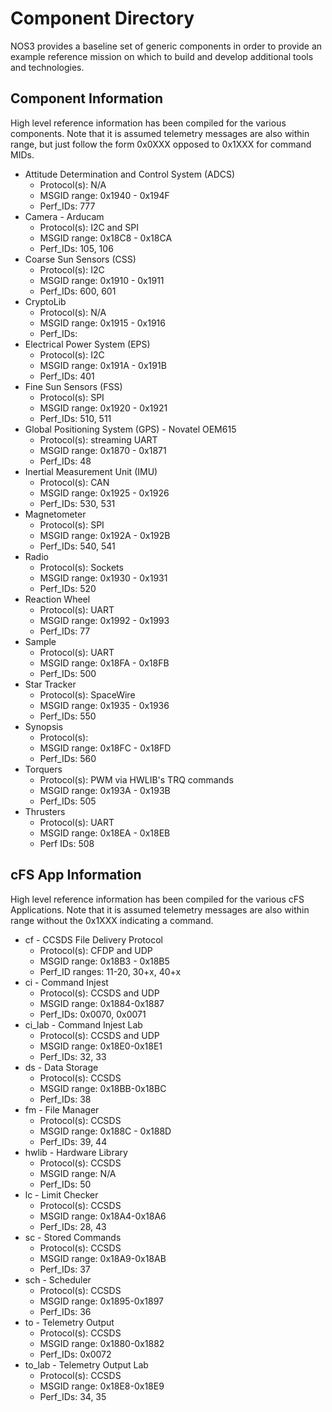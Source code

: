 # Component Directory

NOS3 provides a baseline set of generic components in order to provide an example reference mission on which to build and develop additional tools and technologies.

## Component Information

High level reference information has been compiled for the various components.
Note that it is assumed telemetry messages are also within range, but just follow the form 0x0XXX opposed to 0x1XXX for command MIDs.
* Attitude Determination and Control System (ADCS)
  - Protocol(s): N/A
  - MSGID range: 0x1940 - 0x194F
  - Perf_IDs: 777
* Camera - Arducam
  - Protocol(s): I2C and SPI
  - MSGID range: 0x18C8 - 0x18CA
  - Perf_IDs: 105, 106  
* Coarse Sun Sensors (CSS)
  - Protocol(s): I2C
  - MSGID range: 0x1910 - 0x1911
  - Perf_IDs: 600, 601
* CryptoLib
  - Protocol(s): N/A
  - MSGID range: 0x1915 - 0x1916
  - Perf_IDs: 
* Electrical Power System (EPS)
  - Protocol(s): I2C
  - MSGID range: 0x191A - 0x191B
  - Perf_IDs: 401
* Fine Sun Sensors (FSS)
  - Protocol(s): SPI
  - MSGID range: 0x1920 - 0x1921
  - Perf_IDs: 510, 511
* Global Positioning System (GPS) - Novatel OEM615
  - Protocol(s): streaming UART
  - MSGID range: 0x1870 - 0x1871
  - Perf_IDs: 48
* Inertial Measurement Unit (IMU)
  - Protocol(s): CAN
  - MSGID range: 0x1925 - 0x1926
  - Perf_IDs: 530, 531
* Magnetometer
  - Protocol(s): SPI
  - MSGID range: 0x192A - 0x192B
  - Perf_IDs: 540, 541
* Radio
  - Protocol(s): Sockets
  - MSGID range: 0x1930 - 0x1931
  - Perf_IDs: 520
* Reaction Wheel
  - Protocol(s): UART
  - MSGID range: 0x1992 - 0x1993
  - Perf_IDs: 77
* Sample
  - Protocol(s): UART
  - MSGID range: 0x18FA - 0x18FB
  - Perf_IDs: 500
* Star Tracker
  - Protocol(s): SpaceWire
  - MSGID range: 0x1935 - 0x1936
  - Perf_IDs: 550
* Synopsis
  - Protocol(s):
  - MSGID range: 0x18FC - 0x18FD
  - Perf_IDs: 560
* Torquers
  - Protocol(s): PWM via HWLIB's TRQ commands
  - MSGID range: 0x193A - 0x193B
  - Perf_IDs: 505
* Thrusters
  - Protocol(s):  UART
  - MSGID range: 0x18EA - 0x18EB
  - Perf IDs: 508

## cFS App Information
High level reference information has been compiled for the various cFS Applications.
Note that it is assumed telemetry messages are also within range without the 0x1XXX indicating a command.
* cf - CCSDS File Delivery Protocol
  - Protocol(s): CFDP and UDP
  - MSGID range: 0x18B3 - 0x18B5 
  - Perf_ID ranges: 11-20, 30+x, 40+x
* ci - Command Injest
  - Protocol(s): CCSDS and UDP
  - MSGID range: 0x1884-0x1887
  - Perf_IDs: 0x0070, 0x0071
* ci_lab - Command Injest Lab
  - Protocol(s): CCSDS and UDP
  - MSGID range: 0x18E0-0x18E1
  - Perf_IDs: 32, 33  
* ds - Data Storage
  - Protocol(s): CCSDS
  - MSGID range: 0x18BB-0x18BC
  - Perf_IDs: 38
* fm - File Manager
  - Protocol(s): CCSDS
  - MSGID range: 0x188C - 0x188D
  - Perf_IDs: 39, 44
* hwlib - Hardware Library
  - Protocol(s): CCSDS
  - MSGID range: N/A
  - Perf_IDs: 50
* lc - Limit Checker
  - Protocol(s): CCSDS
  - MSGID range: 0x18A4-0x18A6
  - Perf_IDs: 28, 43
* sc - Stored Commands
  - Protocol(s): CCSDS
  - MSGID range: 0x18A9-0x18AB
  - Perf_IDs: 37
* sch - Scheduler
  - Protocol(s): CCSDS
  - MSGID range: 0x1895-0x1897
  - Perf_IDs: 36
* to - Telemetry Output
  - Protocol(s): CCSDS
  - MSGID range: 0x1880-0x1882
  - Perf_IDs: 0x0072
* to_lab - Telemetry Output Lab
  - Protocol(s): CCSDS
  - MSGID range: 0x18E8-0x18E9
  - Perf_IDs: 34, 35
